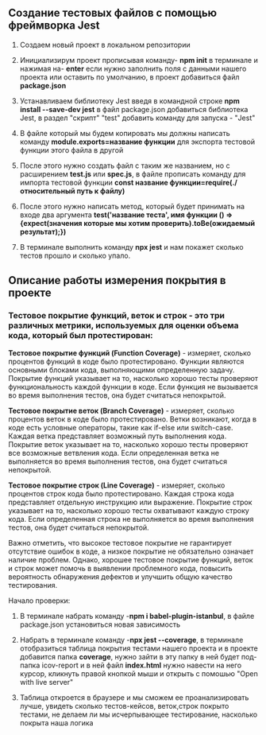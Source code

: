 ## Создание тестовых файлов с помощью фреймворка Jest


1. Создаем новый проект в локальном репозитории

2. Инициализирум проект прописывая команду- **npm init** в терминале и нажимая на- **enter** если нужно заполнить поля с данными нашего проекта или оставить по умолчанию, в проект добавиться файл **package.json**

3. Устанавливаем  библиотеку Jest введя в командной строке **npm install --save-dev jest**  в файл package.json добавиться библиотека Jest, в раздел "скрипт" "test" добавить команду для запуска - "Jest"


4. В файле который мы будем копировать мы должны написать команду **module.exports=название функции** для экспорта тестовой функции этого файла в другой


5. После этого нужно создать файл с таким же названием, но с расширением **test.js** или **spec.js**, 
в файле прописать команду для импорта тестовой функции **const название функции=require(./относительный путь к файлу)**


6. После этого нужно написать метод, который будет принимать на входе два аргумента **test('название теста', имя функции () =>{expect(значения которые мы хотим проверить).toBe(ожидаемый результат);})**


7. В терминале выполнить команду **npx jest** и нам покажет сколько тестов прошло и сколько упало.


 ## Oписание работы измерения покрытия в проекте


### Тестовое покрытие функций, веток и строк - это три различных метрики, используемых для оценки объема кода, который был протестирован:

**Тестовое покрытие функций (Function Coverage)** -  измеряет, сколько процентов функций в коде было протестировано. Функции являются основными блоками кода, выполняющими определенную задачу. Покрытие функций указывает на то, насколько хорошо тесты проверяют функциональность каждой функции в коде. Если функция не вызывается во время выполнения тестов, она будет считаться непокрытой.

**Тестовое покрытие веток (Branch Coverage)** - измеряет, сколько процентов веток в коде было протестировано. Ветки возникают, когда в коде есть условные операторы, такие как if-else или switch-case. Каждая ветка представляет возможный путь выполнения кода. Покрытие веток указывает на то, насколько хорошо тесты проверяют все возможные ветвления кода. Если определенная ветка не выполняется во время выполнения тестов, она будет считаться непокрытой.

**Тестовое покрытие строк (Line Coverage)** -  измеряет, сколько процентов строк кода было протестировано. Каждая строка кода представляет отдельную инструкцию или выражение. Покрытие строк указывает на то, насколько хорошо тесты охватывают каждую строку кода. Если определенная строка не выполняется во время выполнения тестов, она будет считаться непокрытой.

Важно отметить, что высокое тестовое покрытие не гарантирует отсутствие ошибок в коде, а низкое покрытие не обязательно означает наличие проблем. Однако, хорошее тестовое покрытие функций, веток и строк может помочь в выявлении проблемного кода, повысить вероятность обнаружения дефектов и улучшить общую качество тестирования.


Начало проверки:


1. В терминале набрать команду -**npm i babel-plugin-istanbul**, в файле package.json  установиться новая зависимость


2. Набрать в терминале команду -**npx jest --coverage**,  в терминале отобразиться таблица покрытия тестами нашего проекта и в проекте добавится папка **coverage**, нужно зайти в эту папку в ней будет под-папка icov-report и в ней файл **index.html** нужно навести на него курсор, кликнуть правой кнопкой мыши и открыть с помошью "Open with live server"


3. Таблица откроется в браузере и мы сможем ее проанализировать лучше, увидеть сколько тестов-кейсов, веток,строк покрыто тестами, не делаем ли мы исчерпывающее тестирование, насколько покрыта наша логика

